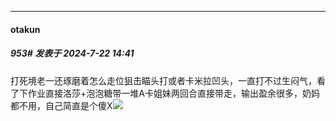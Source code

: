 ﻿
*****

####  otakun  
##### 953#       发表于 2024-7-22 14:41

打死境老一还琢磨着怎么走位狙击瞄头打或者卡米拉凹头，一直打不过生闷气，看了下作业直接洛莎+泡泡糖带一堆A卡姐妹两回合直接带走，输出盈余很多，奶妈都不用，自己简直是个傻X<img src="https://static.saraba1st.com/image/smiley/face2017/143.png" referrerpolicy="no-referrer">

